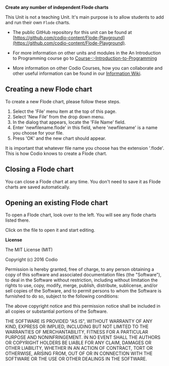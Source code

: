 **Create any number of independent Flode charts**

This Unit is not a teaching Unit. It's main purpose is to allow students to add and run their own `Flode` charts.

- The public GitHub repository for this unit can be found at [https://github.com/codio-content/Flode-Playground](https://github.com/codio-content/Flode-Playground).

- For more information on other units and modules in the An Introduction to Programming course go to [Course-:-Introduction-to-Programming](https://github.com/codio-content/Information/wiki/Course-:-Introduction-to-Programming)

- More information on other Codio Courses, how you can collaborate and other useful information can be found in our [Information Wiki](https://github.com/codio-content/Information/wiki).


## Creating a new Flode chart
To create a new Flode chart, please follow these steps.

1. Select the 'File' menu item at the top of this page.
1. Select 'New File' from the drop down menu.
1. In the dialog that appears, locate the 'File Name' field.
1. Enter 'newfilename.flode' in this field, where 'newfilename' is a name you choose for your file. 
1. Press 'OK' and the new chart should appear.

It is important that whatever file name you choose has the extension '.flode'. This is how Codio knows to create a Flode chart.

## Closing a Flode chart
You can close a Flode chart at any time. You don't need to save it as Flode charts are saved automatically.

## Opening an existing Flode chart
To open a Flode chart, look over to the left. You will see any flode charts listed there. 

Click on the file to open it and start editing.

**License**

The MIT License (MIT)

Copyright (c) 2016 Codio

Permission is hereby granted, free of charge, to any person obtaining a copy of this software and associated documentation files (the "Software"), to deal in the Software without restriction, including without limitation the rights to use, copy, modify, merge, publish, distribute, sublicense, and/or sell copies of the Software, and to permit persons to whom the Software is furnished to do so, subject to the following conditions:

The above copyright notice and this permission notice shall be included in all copies or substantial portions of the Software.

THE SOFTWARE IS PROVIDED "AS IS", WITHOUT WARRANTY OF ANY KIND, EXPRESS OR IMPLIED, INCLUDING BUT NOT LIMITED TO THE WARRANTIES OF MERCHANTABILITY, FITNESS FOR A PARTICULAR PURPOSE AND NONINFRINGEMENT. IN NO EVENT SHALL THE AUTHORS OR COPYRIGHT HOLDERS BE LIABLE FOR ANY CLAIM, DAMAGES OR OTHER LIABILITY, WHETHER IN AN ACTION OF CONTRACT, TORT OR OTHERWISE, ARISING FROM, OUT OF OR IN CONNECTION WITH THE SOFTWARE OR THE USE OR OTHER DEALINGS IN THE SOFTWARE.

